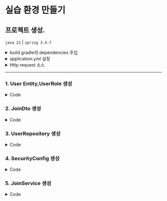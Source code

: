 # 실습 환경 만들기

## 프로젝트 생성.
`java 21` |  `spring 3.4.7`  
<details><summary> build.gradle의 dependencies 주입 </summary>

```txt
dependencies {
    implementation 'org.springframework.boot:spring-boot-starter'
    implementation 'org.springframework.boot:spring-boot-starter-security'
    implementation 'org.springframework.boot:spring-boot-starter-web'
    implementation 'org.springframework.boot:spring-boot-starter-data-jpa'
    implementation 'org.springframework.boot:spring-boot-starter-actuator'
    testImplementation 'org.springframework.security:spring-security-test'
    compileOnly 'org.projectlombok:lombok'
    annotationProcessor 'org.projectlombok:lombok'
    testImplementation 'org.springframework.boot:spring-boot-starter-test'
    runtimeOnly 'com.mysql:mysql-connector-j'
    testRuntimeOnly 'org.junit.platform:junit-platform-launcher'

    implementation("io.jsonwebtoken:jjwt-api:0.12.6")
    implementation("io.jsonwebtoken:jjwt-impl:0.12.6")
    implementation("io.jsonwebtoken:jjwt-jackson:0.12.6")
}
```

</details>
<details><summary> application.yml 설정 </summary>

```txt
server:
  port: 8080
logging:
  level:
    root: WARN
    org.hibernate.orm: ERROR

spring:
  datasource:
    url: jdbc:mysql://:3306/jwt?serverTimezone=Asia/Seoul&characterEncoding=UTF-8
    username: test
    password: sa
  jpa:
    database-platform: org.hibernate.dialect.MySQLDialect
    hibernate:
      ddl-auto: update
    properties:
      hibernate:
        format_sql: true
    show-sql: true
    open-in-view: false
  jwt:
    secret: "jjjjjjjjjjjjwwwwwwwwwwwwwwtttttttttttttttjjjjjjjjjjjjwwwwwwwwwwwwwwtttttttttttttttjjjjjjjjjjjjwwwwwwwwwwwwwwtttttttttttttttjjjjjjjjjjjjwwwwwwwwwwwwwwtttttttttttttttjjjjjjjjjjjjwwwwwwwwwwwwwwttttttttttttttt"
    expiration: 3600
```

</details>
<details><summary> Http request 소스 </summary>

```txt
POST http://localhost:8080/join
Content-Type: application/x-www-form-urlencoded

username=admin &
password=1234

###
POST http://localhost:8080/login
Content-Type: application/x-www-form-urlencoded

username=admin &
password=1234

###
```

</details>

---

### 1. User Entity,UserRole 생성
<details><summary>Code</summary>

```java
@Getter
@Setter
@Entity(name = "users")
public class User {
    @Id
    @GeneratedValue(strategy = GenerationType.IDENTITY)
    private Long id;

    private String username;
    private String password;

    @Enumerated(EnumType.STRING)
    UserRole role;

}
```
```java
@Getter
@RequiredArgsConstructor
public enum UserRole {
    ROLE_ADMIN,
    ROLE_USER
}
```


</details>

### 2. JoinDto 생성
<details><summary>Code</summary>

</details>

### 3. UserRepository 생성
<details> <summary> Code </summary>

```java
public interface UserRepository extends JpaRepository<User, Long> {

    Boolean existsByUsername(String username);

}
```
</details>

### 4. SecurityConfig 생성
<details><summary>Code</summary>

```java
@Configuration
@EnableWebSecurity
public class SecurityConfig {

    @Bean
    BCryptPasswordEncoder bCryptPasswordEncoder() {
        return new BCryptPasswordEncoder();
    }
    @Bean
    public SecurityFilterChain filter(HttpSecurity http) throws Exception {
        http
                .csrf(AbstractHttpConfigurer::disable)
                .formLogin(AbstractHttpConfigurer::disable)
                .httpBasic(AbstractHttpConfigurer::disable)

                .authorizeHttpRequests((auth) -> auth
                        .requestMatchers("/", "/login", "/join").permitAll()
                        .requestMatchers("/admin").hasRole("ADMIN")
                        .anyRequest().authenticated());
        http
                .sessionManagement((session) -> session
                        .sessionCreationPolicy(SessionCreationPolicy.STATELESS));
        return http.build();
    }
}
```
</details>

### 5. JoinService 생성
<details> <summary> Code </summary>

```java
@Service
public class JoinService {

    private final UserRepository userRepository;
    private final BCryptPasswordEncoder encoder;

    public JoinService(UserRepository userRepository, BCryptPasswordEncoder encoder) {
        this.userRepository = userRepository; //초기화
        this.encoder = encoder;
    }

    public void joinProcess(JoinDto joinDto) {
        String username = joinDto.getUsername();
        String password = joinDto.getPassword();
        Boolean isExist = userRepository.existsByUsername(username);

        if (isExist) {
            return;
        }
        User data = new User();

        data.setUsername(username);
        data.setPassword(encoder.encode(password));
        data.setRole(ROLE_ADMIN);

        userRepository.save(data);
    }
}
```

</dtails>

### 6. JoinController 생성

<details><summary>Code</summary>

```java
@Controller
@ResponseBody
public class JoinController {

    private final JoinService joinService;

    public JoinController(JoinService joinService){
        this.joinService = joinService;
    }

    @PostMapping("/join")
    public String joinProcess(JoinDto joinDto) {
        joinService.joinProcess(joinDto);
        return "oK";
    }
}
```

</details>



---






--- 

## JWT 기반 로그인 기능 구현

- 아이디,비밀번호 검증을 위한 `LoginFilter` 작성
- DB에 저장된 회원 정보를 기반으로 검증하는 로직 작성
- 로그인 성공시 JWT를 반환할 `JWTSuccessHandler` 생성
- `CustomFilter`를 `SecurityConfig`에 등록

### 1. 로그인 요청 받기 : LoginFilter 작성 -> SecurityConfig에 Filter 등록.
> 로그인 검증을 위한 커스텀 필터 작성.  
> 그리고 필터를 작성했으면 SecurityConfig에 등록해야한다.
>     UsernamePasswordAuthenticationFilter 구현.   

<details><summary> 1.LoginFilter 작성</summary>

```java
@Slf4j
public class LoginFilter extends UsernamePasswordAuthenticationFilter {

    private final AuthenticationManager authenticationManager;

    public LoginFilter(AuthenticationManager authenticationManager) {
        this.authenticationManager = authenticationManager;
    }

    @Override
    public Authentication attemptAuthentication(HttpServletRequest req, HttpServletResponse res) throws AuthenticationException {
        String username = obtainUsername(req);
        String pw = obtainPassword(req);
        log.info("username : {}, pw : {}", username, pw);

        UsernamePasswordAuthenticationToken authToken = new UsernamePasswordAuthenticationToken(username, pw, null);

        return authenticationManager.authenticate(authToken);
    }

    @Override
    public void successfulAuthentication(HttpServletRequest req, HttpServletResponse res, FilterChain filter, Authentication auth) {


    }

    @Override
    public void unsuccessfulAuthentication(HttpServletRequest req, HttpServletResponse res, AuthenticationException authenticationException) {

    }


}

```

</details>

<details><summary> 2. `SecurityConfig`에 `LoginFilter`등록 </summary>

**SecurityConfig Code**

```Java

@Configuration
@EnableWebSecurity
public class SecurityConfig {

    private final AuthenticationConfiguration authConfig;

    public SecurityConfig(AuthenticationConfiguration authConfig) {
        this.authConfig = authConfig;
    }

    @Bean
    BCryptPasswordEncoder bCryptPasswordEncoder() {
        return new BCryptPasswordEncoder();
    }

    @Bean
    public AuthenticationManager authenticationManager(AuthenticationConfiguration authConfig) throws Exception {
        return authConfig.getAuthenticationManager();
    }

    @Bean
    public SecurityFilterChain filter(HttpSecurity http) throws Exception {
        http
                .csrf(AbstractHttpConfigurer::disable)
                .formLogin(AbstractHttpConfigurer::disable)
                .httpBasic(AbstractHttpConfigurer::disable)

                .authorizeHttpRequests((auth) -> auth
                        .requestMatchers("/", "/login", "/join").permitAll()
                        .requestMatchers("/admin").hasRole("ADMIN")
                        .anyRequest().authenticated());
        http
                .sessionManagement((session) -> session
                        .sessionCreationPolicy(SessionCreationPolicy.STATELESS));
        http
                .addFilterAt(new LoginFilter(authenticationManager(authConfig)), UsernamePasswordAuthenticationFilter.class);

        return http.build();
    }
}
```

- filter 등록 방법 : `SecurityFilterChain` `@Bean`에 `addFilterAt`을 사용하여 등록한다.  

> addFilterBefore,After이 있는데, 기존의 필터를 `CustomFilter`로 대체 등록 할거기 때문에 `addFilterAt`를 사용한다.    
> 첫번째 parameter는 교체할 필터 : `new LoginFilter()`. 두번째 parameter는 교체될 기존 필터 : `UsernamePasswordAuthenticationFilter.class`  

- 스프링 시큐리티에서 제공하는 Bean을 어느 클래스에서 생성자 주입을 했다면,  `SecurityConfig`에서도 Bean을 명시해줘야 스프링 컨텍스트가 찾을 수 있다.  
이 경우엔 `LoginFilter`에서 `AuthenticationManager`을 생성자주입으로 쓰겠다 작성했으니,`SecurityConfig`에서도 마찬가지로 `AuthenticationManager`@Bean을 등록해준다.

```md
- AutehnticationManager : 검증 담당관. DB의 유저정보를 조회하여 `UserDetailsService`를 이용하여 검증.
- UsernamePasswordAuthenticationToken : username,password,role을 parameter로 받아오는 토큰이자 버킷
```

</details>
